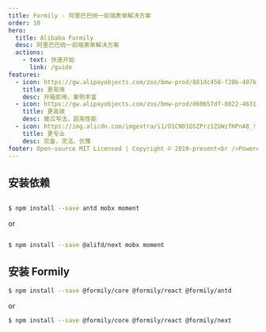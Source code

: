 ```yaml
---
title: Formily - 阿里巴巴统一前端表单解决方案
order: 10
hero:
  title: Alibaba Formily
  desc: 阿里巴巴统一前端表单解决方案
  actions:
    - text: 快速开始
      link: /guide
features:
  - icon: https://gw.alipayobjects.com/zos/bmw-prod/881dc458-f20b-407b-947a-95104b5ec82b/k79dm8ih_w144_h144.png
    title: 更易用
    desc: 开箱即用，案例丰富
  - icon: https://gw.alipayobjects.com/zos/bmw-prod/d60657df-0822-4631-9d7c-e7a869c2f21c/k79dmz3q_w126_h126.png
    title: 更高效
    desc: 傻瓜写法，超高性能
  - icon: https://img.alicdn.com/imgextra/i1/O1CN01GSZPrz1ZGWzfHPnA8_!!6000000003167-55-tps-800-800.svg
    title: 更专业
    desc: 完备，灵活，优雅
footer: Open-source MIT Licensed | Copyright © 2019-present<br />Powered by self
---
```


## 安装依赖

```bash

$ npm install --save antd mobx moment

```

or

```bash

$ npm install --save @alifd/next mobx moment

```

## 安装 Formily

```bash
$ npm install --save @formily/core @formily/react @formily/antd

```

or

```bash
$ npm install --save @formily/core @formily/react @formily/next

```
